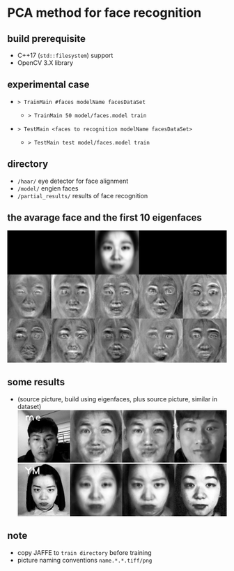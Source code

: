 # PCA method for face recognition

## build prerequisite
   - C++17 (`std::filesystem`) support
   - OpenCV 3.X library

## experimental case

   - `> TrainMain #faces modelName facesDataSet`

      - `> TrainMain 50 model/faces.model train`


   - `> TestMain <faces to recognition modelName facesDataSet>`

      - `> TestMain test model/faces.model train`

## directory
   - `/haar/` eye detector for face alignment
   - `/model/` engien faces
   - `/partial_results/` results of face recognition

## the avarage face and the first 10 eigenfaces
![tenth_eigenface](tenth_eigenface.png '1')

## some results
- (source picture, build using eigenfaces, plus source picture, similar in dataset)
  ![2](partial_results/me.0.png_result.png '2')
  <br/>
  ![3](partial_results/YM.AN1.61.tiff_result.png '3')



## note
   - copy JAFFE to `train directory` before training
   - picture naming conventions `name.*.*.tiff/png`

